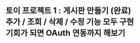 토이 프로젝트 1 : 게시판 만들기 (완료) <br>
추가 / 조회 / 삭제 / 수정 기능 모두 구현 <br>
기회가 되면 OAuth 연동까지 해보기 <br>
----------------------------
